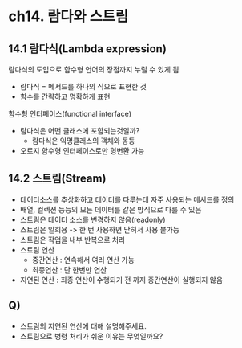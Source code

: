 # ch14. 람다와 스트림
## 14.1 람다식(Lambda expression)
람다식의 도입으로 함수형 언어의 장점까지 누릴 수 있게 됨
* 람다식 = 메서드를 하나의 식으로 표현한 것
* 함수를 간략하고 명확하게 표현

함수형 인터페이스(functional interface)
* 람다식은 어떤 클래스에 포함되는것일까?
  * 람다식은 익명클래스의 객체와 동등
* 오로지 함수형 인터페이스로만 형변환 가능

## 14.2 스트림(Stream)
* 데이터소스를 추상화하고 데이터를 다루는데 자주 사용되는 메서드를 정의
* 배열, 컬렉션 등등의 모든 데이터를 같은 방식으로 다룰 수 있음
* 스트림은 데이터 소스를 변경하지 않음(readonly)
* 스트림은 일회용 -> 한 번 사용하면 닫혀서 사용 불가능
* 스트림은 작업을 내부 반복으로 처리
* 스트림 연산
  * 중간연산 : 연속해서 여러 연산 가능
  * 최종연산 : 단 한번만 연산
* 지연된 연산 : 최종 연산이 수행되기 전 까지 중간연산이 실행되지 않음

## Q)
* 스트림의 지연된 연산에 대해 설명해주세요.
* 스트림으로 병령 처리가 쉬운 이유는 무엇일까요?
